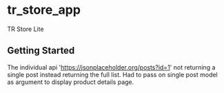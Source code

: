 # tr_store_app

TR Store Lite

## Getting Started

The individual api 'https://jsonplaceholder.org/posts?id=1' not returning a single post instead returning the full list. Had to pass on single post model as argument to display product details page.
